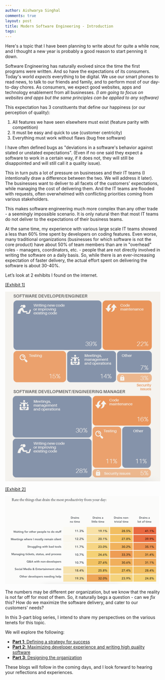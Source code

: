 ```yaml
---
author: Aishwarya Singhal
comments: true
layout: post
title: Modern Software Engineering - Introduction
tags:
---
```


Here's a topic that I have been planning to write about for quite a while now, and I thought a new year is probably a good reason to start penning it down.

Software Engineering has naturally evolved since the time the first programs were written. And so have the expectations of its consumers. Today's world *expects* everything to be digital. We use our smart phones to read news, to talk to our friends and family, and to perform most of our day-to-day chores. As consumers, we expect good websites, apps and technology enablement from all businesses. *(I am going to focus on websites and apps but the same principles can be applied to any software)*

This expectation has 3 constituents that define our happiness (or our perception of quality):

1. All features we have seen elsewhere must exist (feature parity with competition)
2. It must be easy and quick to use (customer centricity)
3. Everything must work without flaws (bug free software)

I have often defined bugs as "deviations in a software's behavior against stated or unstated expectations". (Even if no one said they expect a software to work in a certain way, if it does not, they will still be disappointed and will still call it a quality issue).

This in turn puts a lot of pressure on businesses and their IT teams (I intentionally draw a difference between the two. We will address it later). The businesses want to deliver to all facets of the customers' expectations, while managing the cost of delivering them. And the IT teams are flooded with requests, often overwhelmed with conflicting priorities coming from various stakeholders.

This makes software engineering much more complex than any other trade - a seemingly impossible scenario. It is only natural then that most IT teams do not deliver to the expectations of their business teams.

At the same time, my experience with various large scale IT teams showed a less than 60% time spent by developers on coding features. Even worse, many traditional organizations (businesses for which software is not the core product) have about 50% of team members than are in "overhead" roles - managers, coordinators, etc. - people that are not directly involved in writing the software on a daily basis. So, while there is an ever-increasing expectation of faster delivery, the actual effort spent on delivering the software is about 30-40%.

Let’s look at 2 exhibits I found on the internet.

[[Exhibit 1]](https://thenewstack.io/how-much-time-do-developers-spend-actually-writing-code/) 

[![](/assets/development-time-utilization.png)](/assets/development-time-utilization.png)

[[Exhibit 2]](https://www.pluralsight.com/blog/teams/2017-software-developer-productivity-survey) 

[![](/assets/developer-time-drain.png)](/assets/developer-time-drain.png)

The numbers may be different per organization, but we know that the reality is not far off for most of them. So, it naturally begs a question - can we *fix* this? How do we maximize the software delivery, and cater to our customers' needs?

In this 3-part blog series, I intend to share my perspectives on the various tenets for this topic.

We will explore the following:

* [**Part 1**: Defining a strategy for success](/2021/01/04/modern-software-engineering-part-1.html)
* [**Part 2**: Maximizing developer experience and writing high quality software](/2021/01/08/modern-software-engineering-part-2.html)
* [**Part 3**: Designing the organization](/2021/01/12/modern-software-engineering-part-3.html)

These blogs will follow in the coming days, and I look forward to hearing your reflections and experiences.
